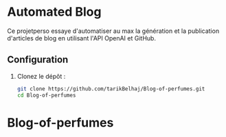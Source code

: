 # Automated Blog

Ce projetperso essaye d'automatiser au max la génération et la publication d'articles de blog en utilisant l'API OpenAI et GitHub.

## Configuration

1. Clonez le dépôt :
   ```bash
   git clone https://github.com/tarikBelhaj/Blog-of-perfumes.git
   cd Blog-of-perfumes
# Blog-of-perfumes
